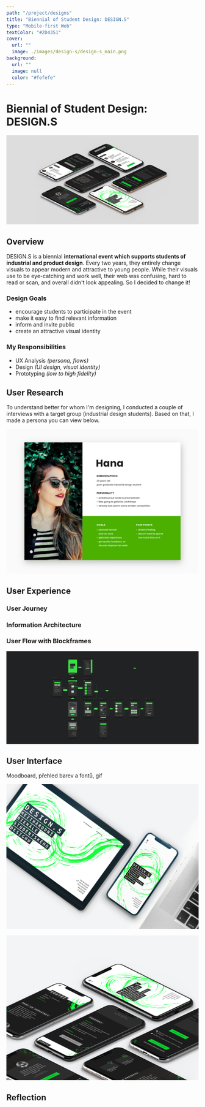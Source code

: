 ```yaml
---
path: "/project/designs"
title: "Biennial of Student Design: DESIGN.S"
type: "Mobile-first Web"
textColor: "#2D4351"
cover:
  url: ""
  image: ./images/design-s/design-s_main.png
background:
  url: ""
  image: null
  color: "#fefefe"
---
```


# Biennial of Student Design: DESIGN.S

<full-width color="#dddddd">

  ![Isometric view](./images/design-s/design-s_isometric.jpg)

</full-width>

## Overview

DESIGN.S is a biennial __international event which supports students of industrial and product design__. Every two years, they entirely change visuals to appear modern and attractive to young people. While their visuals use to be eye-catching and work well, their web was confusing, hard to read or scan, and overall didn't look appealing. So I decided to change it!

### Design Goals
* encourage students to participate in the event
* make it easy to find relevant information
* inform and invite public
* create an attractive visual identity

### My Responsibilities
* UX Analysis _(persona, flows)_
* Design _(UI design, visual identity)_
* Prototyping _(low to high fidelity)_

## User Research
To understand better for whom I'm designing, I conducted a couple of interviews with a target group (industrial design students). Based on that, I made a persona you can view below.

![Persona](./images/design-s/persona.jpg)

## User Experience

### User Journey

### Information Architecture

### User Flow with Blockframes

<full-width color="#212224">

![Userflow](./images/design-s/userflow.jpg)

</full-width>

## User Interface

Moodboard, přehled barev a fontů, gif

![UI Design](./images/design-s/design-s_main2.png)

![UI Design](./images/design-s/design-s_hf_3.png)

## Reflection
